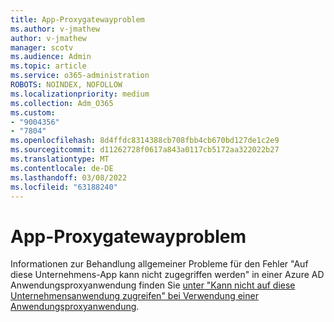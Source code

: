```yaml
---
title: App-Proxygatewayproblem
ms.author: v-jmathew
author: v-jmathew
manager: scotv
ms.audience: Admin
ms.topic: article
ms.service: o365-administration
ROBOTS: NOINDEX, NOFOLLOW
ms.localizationpriority: medium
ms.collection: Adm_O365
ms.custom:
- "9004356"
- "7804"
ms.openlocfilehash: 8d4ffdc8314388cb708fbb4cb670bd127de1c2e9
ms.sourcegitcommit: d11262728f0617a843a0117cb5172aa322022b27
ms.translationtype: MT
ms.contentlocale: de-DE
ms.lasthandoff: 03/08/2022
ms.locfileid: "63188240"
---
```

# <a name="app-proxy-gateway-issue"></a>App-Proxygatewayproblem

Informationen zur Behandlung allgemeiner Probleme für den Fehler "Auf diese Unternehmens-App kann nicht zugegriffen werden" in einer Azure AD Anwendungsproxyanwendung finden Sie [unter "Kann nicht auf diese Unternehmensanwendung zugreifen" bei Verwendung einer Anwendungsproxyanwendung](https://docs.microsoft.com/azure/active-directory/manage-apps/application-proxy-sign-in-bad-gateway-timeout-error).
